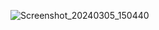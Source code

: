 ![Screenshot_20240305_150440](https://github.com/vasanihardik/practical/assets/26183107/ad5401b3-3298-4d74-a8b5-50ea8f578dda)
